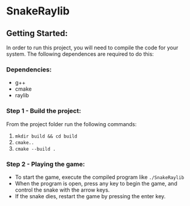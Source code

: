 # SnakeRaylib

## Getting Started:

In order to run this project, you will need to compile the code for your system.
The following dependences are required to do this: 

### Dependencies:
* g++ 
* cmake
* raylib

### Step 1 - Build the project:
From the project folder run the following commands:
1. `mkdir build && cd build`
2. `cmake..`
3. `cmake --build .`

### Step 2 - Playing the game:
* To start the game, execute the compiled program like `./SnakeRaylib`
* When the program is open, press any key to begin the game, and control the snake with the arrow keys.
* If the snake dies, restart the game by pressing the enter key.

